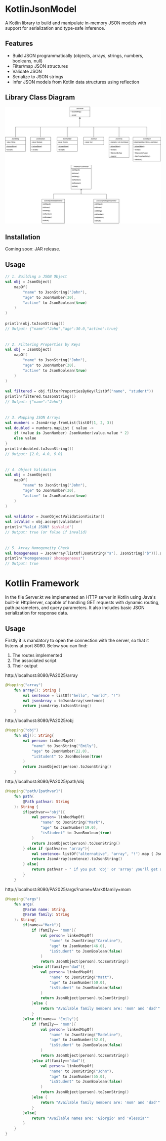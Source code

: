 # KotlinJsonModel

A Kotlin library to build and manipulate in-memory JSON models with support for serialization and type-safe inference.

## Features
- Build JSON programmatically (objects, arrays, strings, numbers, booleans, null)
- Filter/map JSON structures
- Validate JSON
- Serialize to JSON strings
- Infer JSON models from Kotlin data structures using reflection

## Library Class Diagram
![ClassDiagram](https://github.com/aledanna00/ProgettoPA/blob/master/Class_diagram/ClassDiagram.png)

## Installation

Coming soon: JAR release.

## Usage

```kotlin
// 1. Building a JSON Object
val obj = JsonObject(
    mapOf(
        "name" to JsonString("John"),
        "age" to JsonNumber(30),
        "active" to JsonBoolean(true)
    )
)

println(obj.toJsonString()) 
// Output: {"name":"John","age":30.0,"active":true}


// 2. Filtering Properties by Keys
val obj = JsonObject(
    mapOf(
        "name" to JsonString("John"),
        "age" to JsonNumber(30),
        "active" to JsonBoolean(true)
    )
)

val filtered = obj.filterPropertiesByKey(listOf("name", "student"))
println(filtered.toJsonString())  
// Output: {"name":"John"}


// 3. Mapping JSON Arrays
val numbers = JsonArray.fromList(listOf(1, 2, 3))
val doubled = numbers.mapList { value ->
    if (value is JsonNumber) JsonNumber(value.value * 2)
    else value
}
println(doubled.toJsonString())  
// Output: [2.0, 4.0, 6.0]


// 4. Object Validation
val obj = JsonObject(
    mapOf(
        "name" to JsonString("John"),
        "age" to JsonNumber(30),
        "active" to JsonBoolean(true)
    )
)

val validator = JsonObjectValidationVisitor()
val isValid = obj.accept(validator)
println("Valid JSON? $isValid")  
// Output: true (or false if invalid)


// 5. Array Homogeneity Check
val homogeneous = JsonArray(listOf(JsonString("a"), JsonString("b"))).accept(JsonArrayHomogeneityVisitor())
println("Homogeneous? $homogeneous")  
// Output: true

```
# Kotlin Framework

In the file Server.kt we implemented an HTTP server in Kotlin using Java's built-in HttpServer, capable of handling GET requests with dynamic routing, path parameters, and query parameters. It also includes basic JSON serialization for response data.

## Usage
Firstly it is mandatory to open the connection with the server, so that it listens at port 8080. Below you can find: 
1. The routes implemented
2. The associated script
3. Their output

http://localhost:8080/PA2025/array

```kotlin
@Mapping("array")
    fun array(): String {
        val sentence = listOf("hello", "world", "!")
        val jsonArray = toJsonArray(sentence)
        return jsonArray.toJsonString()
    }
```

http://localhost:8080/PA2025/obj
```kotlin
@Mapping("obj")
    fun obj(): String{
        val person= linkedMapOf(
            "name" to JsonString("Emily"),
            "age" to JsonNumber(22.0),
            "isStudent" to JsonBoolean(true)
        )
        return JsonObject(person).toJsonString()
    }
```

http://localhost:8080/PA2025/path/obj
```kotlin
@Mapping("path/{pathvar}")
    fun path(
        @Path pathvar: String
    ): String {
        if(pathvar=="obj"){
            val person= linkedMapOf(
                "name" to JsonString("Mark"),
                "age" to JsonNumber(19.0),
                "isStudent" to JsonBoolean(true)
            )
            return JsonObject(person).toJsonString()
        } else if (pathvar== "array"){
            val sentence= listOf("alternative", "array", "!").map { JsonString(it) }
            return JsonArray(sentence).toJsonString()
        } else{
            return pathvar + " if you put 'obj' or 'array' you'll get an alternative output!"
        }
    }
```

http://localhost:8080/PA2025/args?name=Mark&family=mom
```kotlin
@Mapping("args")
    fun args(
        @Param name: String,
        @Param family: String
    ): String{
        if(name=="Mark"){
            if (family== "mom"){
                val person= linkedMapOf(
                    "name" to JsonString("Caroline"),
                    "age" to JsonNumber(46.0),
                    "isStudent" to JsonBoolean(false)
                )
                return JsonObject(person).toJsonString()
            }else if(family=="dad"){
                val person= linkedMapOf(
                    "name" to JsonString("Matt"),
                    "age" to JsonNumber(50.0),
                    "isStudent" to JsonBoolean(false)
                )
                return JsonObject(person).toJsonString()
            }else {
                return "Available family members are: 'mom' and 'dad'"
            }
        }else if(name== "Emily"){
            if (family== "mom"){
                val person= linkedMapOf(
                    "name" to JsonString("Madeline"),
                    "age" to JsonNumber(52.0),
                    "isStudent" to JsonBoolean(false)
                )
                return JsonObject(person).toJsonString()
            }else if(family=="dad"){
                val person= linkedMapOf(
                    "name" to JsonString("John"),
                    "age" to JsonNumber(55.0),
                    "isStudent" to JsonBoolean(false)
                )
                return JsonObject(person).toJsonString()
            }else {
                return "Available family members are: 'mom' and 'dad'"
            }
        }else{
            return "Available names are: 'Giorgio' and 'Alessia'"
        }
    }
}
```
